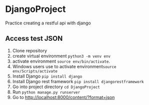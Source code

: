 # DjangoProject
 Practice creating a restful api with django
## Access test JSON
1. Clone repository
2. create virtual environment ```python3 -m venv env```
3. activate environment ```source env/bin/activate```. 
4. Windows users use to activate environment```source env/Scripts/activate```
5. Install Django ```pip install django```
6. Install Django rest framework ```pip install djangorestframework```
7. Go into project directory ```cd DjangoProject```
8. Run ```python manage.py runserver```
9.  Go to [http://localhost:8000/content/?format=json](http://localhost:8000/content/?format=json)